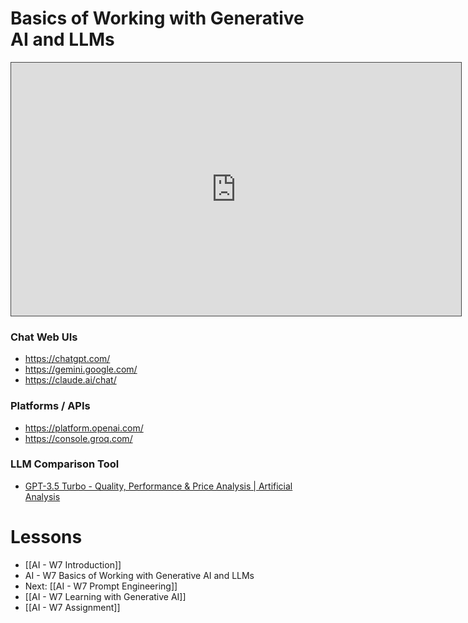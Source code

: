
# Basics of Working with Generative AI and LLMs
<iframe src="https://egator.hosted.panopto.com/Panopto/Pages/Embed.aspx?id=901c005e-dd4f-4cac-9bbb-b16f016956f5&autoplay=false&offerviewer=true&showtitle=true&showbrand=true&captions=false&interactivity=all" height="405" width="720" style="border: 1px solid #464646;" allowfullscreen allow="autoplay" aria-label="Panopto Embedded Video Player" aria-description="Basics of Working with Gen AI and LLMs" ></iframe>

### Chat Web UIs
- https://chatgpt.com/
- https://gemini.google.com/
- https://claude.ai/chat/

### Platforms / APIs
- https://platform.openai.com/
- https://console.groq.com/

### LLM Comparison Tool
- [GPT-3.5 Turbo - Quality, Performance & Price Analysis | Artificial Analysis](https://artificialanalysis.ai/models/gpt-35-turbo)

# Lessons
- [[AI - W7 Introduction]]
- AI - W7 Basics of Working with Generative AI and LLMs
- Next: [[AI - W7 Prompt Engineering]]
- [[AI - W7 Learning with Generative AI]]
- [[AI - W7 Assignment]]